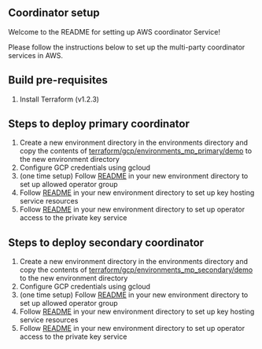 ## Coordinator setup

Welcome to the README for setting up AWS coordinator Service!

Please follow the instructions below to set up the multi-party coordinator services in AWS.

## Build pre-requisites
1. Install Terraform (v1.2.3)

## Steps to deploy primary coordinator
1. Create a new environment directory in the environments directory and copy the contents of [terraform/gcp/environments_mp_primary/demo](/coordinator/terraform/gcp/environments_mp_primary/demo) to the new environment directory
2. Configure GCP credentials using gcloud
3. (one time setup) Follow [README](/coordinator/terraform/gcp/environments_mp_primary/demo/allowedoperatorgroup/README.md) in your new environment directory to set up allowed operator group
4. Follow [README](/coordinator/terraform/gcp/environments_mp_primary/demo/mpkhs_primary/README.md) in your new environment directory to set up key hosting service resources
5. Follow [README](/coordinator/terraform/gcp/environments_mp_primary/demo/operator_wipp/README.md) in your new environment directory to set up operator access to the private key service

## Steps to deploy secondary coordinator
1. Create a new environment directory in the environments directory and copy the contents of [terraform/gcp/environments_mp_secondary/demo](/coordinator/terraform/gcp/environments_mp_secondary/demo) to the new environment directory
2. Configure GCP credentials using gcloud
3. (one time setup) Follow [README](/coordinator/terraform/gcp/environments_mp_secondary/demo/allowedoperatorgroup/README.md) in your new environment directory to set up allowed operator group
4. Follow [README](/coordinator/terraform/gcp/environments_mp_secondary/demo/mpkhs_secondary/README.md) in your new environment directory to set up key hosting service resources
5. Follow [README](/coordinator/terraform/gcp/environments_mp_secondary/demo/operator_wipp/README.md) in your new environment directory to set up operator access to the private key service
